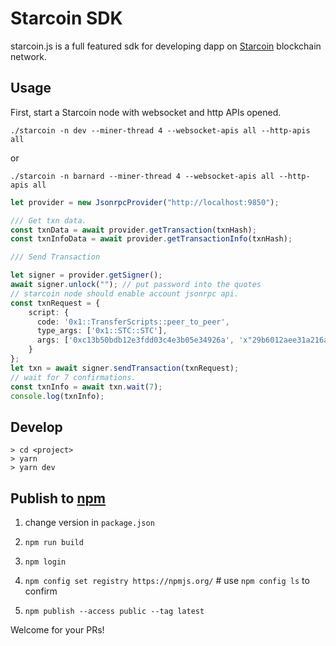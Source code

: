 # Starcoin SDK

starcoin.js is a full featured sdk for developing dapp on [Starcoin](https://github.com/starcoinorg/starcoin) blockchain network.

## Usage

First, start a Starcoin node with websocket and http APIs opened.

``` shell
./starcoin -n dev --miner-thread 4 --websocket-apis all --http-apis all
```

or


``` shell
./starcoin -n barnard --miner-thread 4 --websocket-apis all --http-apis all
```


``` typescript
let provider = new JsonrpcProvider("http://localhost:9850");

/// Get txn data.
const txnData = await provider.getTransaction(txnHash);
const txnInfoData = await provider.getTransactionInfo(txnHash);

/// Send Transaction

let signer = provider.getSigner();
await signer.unlock(""); // put password into the quotes
// starcoin node should enable account jsonrpc api.
const txnRequest = {
    script: {
      code: '0x1::TransferScripts::peer_to_peer',
      type_args: ['0x1::STC::STC'],
      args: ['0xc13b50bdb12e3fdd03c4e3b05e34926a', 'x"29b6012aee31a216af67c3d05e21a092c13b50bdb12e3fdd03c4e3b05e34926a"', '100000u128'],
    }
};
let txn = await signer.sendTransaction(txnRequest);
// wait for 7 confirmations.
const txnInfo = await txn.wait(7);
console.log(txnInfo);
```

## Develop

```shell
> cd <project>
> yarn
> yarn dev
```

## Publish to [npm](https://www.npmjs.com/package/@starcoin/starcoin)

1. change version in `package.json`

2. `npm run build`

3. `npm login`

4. `npm config set registry https://npmjs.org/`  # use `npm config ls` to confirm

5. `npm publish --access public --tag latest`

Welcome for your PRs! 
